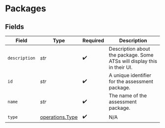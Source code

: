 # Packages


## Fields

| Field                                                                   | Type                                                                    | Required                                                                | Description                                                             |
| ----------------------------------------------------------------------- | ----------------------------------------------------------------------- | ----------------------------------------------------------------------- | ----------------------------------------------------------------------- |
| `description`                                                           | *str*                                                                   | :heavy_check_mark:                                                      | Description about the package. Some ATSs will display this in their UI. |
| `id`                                                                    | *str*                                                                   | :heavy_check_mark:                                                      | A unique identifier for the assessment package.                         |
| `name`                                                                  | *str*                                                                   | :heavy_check_mark:                                                      | The name of the assessment package.                                     |
| `type`                                                                  | [operations.Type](../../models/operations/type.md)                      | :heavy_check_mark:                                                      | N/A                                                                     |